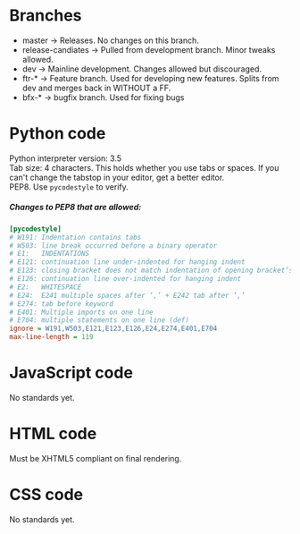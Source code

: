 # Branches
* master -> Releases. No changes on this branch.
* release-candiates -> Pulled from development branch. Minor tweaks allowed.
* dev -> Mainline development. Changes allowed but discouraged.
* ftr-* -> Feature branch. Used for developing new features. Splits from dev and merges back in WITHOUT a FF.
* bfx-* -> bugfix branch. Used for fixing bugs

# Python code
Python interpreter version: 3.5  
Tab size: 4 characters. This holds whether you use tabs or spaces. If you can't change the tabstop in your editor, get a better editor.  
PEP8. Use `pycodestyle` to verify.
##### Changes to PEP8 that are allowed:
```ini
[pycodestyle]
# W191: Indentation contains tabs
# W503: line break occurred before a binary operator
# E1:   INDENTATIONS
# E121: continuation line under-indented for hanging indent
# E123: closing bracket does not match indentation of opening bracket’s line
# E126: continuation line over-indented for hanging indent
# E2:   WHITESPACE
# E24:  E241 multiple spaces after ‘,’ + E242 tab after ‘,’
# E274: tab before keyword
# E401: Multiple imports on one line
# E704: multiple statements on one line (def)
ignore = W191,W503,E121,E123,E126,E24,E274,E401,E704
max-line-length = 119
```

# JavaScript code
No standards yet.

# HTML code
Must be XHTML5 compliant on final rendering.

# CSS code
No standards yet.
